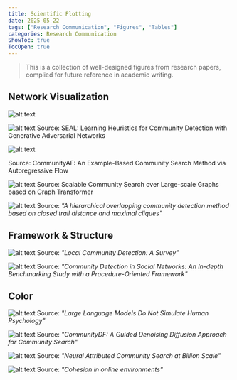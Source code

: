```yaml
---
title: Scientific Plotting
date: 2025-05-22
tags: ["Research Communication", "Figures", "Tables"]
categories: Research Communication
ShowToc: true
TocOpen: true
---
```



> This is a collection of well-designed figures from research papers, complied for future reference in academic writing.


## Network Visualization
![alt text](/Blogs/Figures/dblp_networks.png)


![alt text](/Blogs/Figures/zhang2020seal.png)
Source: SEAL: Learning Heuristics for Community Detection with Generative Adversarial Networks

![alt text](/Blogs/Figures/cheng2023communityaf.png)

Source: CommunityAF: An Example-Based Community Search Method via Autoregressive Flow


![alt text](/Blogs/Figures/wang2024scalable.png)
Source: Scalable Community Search over Large-scale Graphs based on Graph Transformer


![alt text](/Blogs/Figures/sl_ghac.png)
Source: *"A hierarchical overlapping community detection method based on closed trail distance and maximal cliques"*

## Framework & Structure

![alt text](/Blogs/Figures/baltsou2022local.png)
Source: *"Local Community Detection: A Survey"*

![alt text](/Blogs/Figures/benchmark.png)
Source: *"Community Detection in Social Networks: An In-depth Benchmarking Study with a Procedure-Oriented Framework"*

## Color

![alt text](/Blogs/Figures/llm_psy.png)
Source: *"Large Language Models Do Not Simulate Human Psychology"*

![alt text](/Blogs/Figures/chen2025communitydf.png)
Source: *"CommunityDF: A Guided Denoising Diffusion Approach for Community Search"*


![alt text](/Blogs/Figures/wang2023neural.png)
Source: *"Neural Attributed Community Search at Billion Scale"*

![alt text](/Blogs/Figures/color1.png)
Source: *"Cohesion in online environments"*